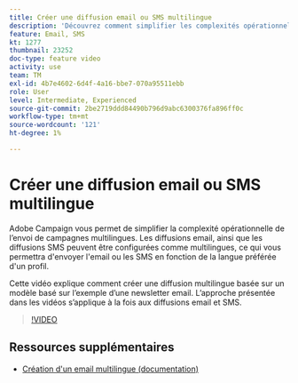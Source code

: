 ```yaml
---
title: Créer une diffusion email ou SMS multilingue
description: 'Découvrez comment simplifier les complexités opérationnelles de l''envoi de campagnes multilingues. '
feature: Email, SMS
kt: 1277
thumbnail: 23252
doc-type: feature video
activity: use
team: TM
exl-id: 4b7e4602-6d4f-4a16-bbe7-070a95511ebb
role: User
level: Intermediate, Experienced
source-git-commit: 2be2719ddd84490b796d9abc6300376fa896ff0c
workflow-type: tm+mt
source-wordcount: '121'
ht-degree: 1%

---
```


# Créer une diffusion email ou SMS multilingue

Adobe Campaign vous permet de simplifier la complexité opérationnelle de l’envoi de campagnes multilingues. Les diffusions email, ainsi que les diffusions SMS peuvent être configurées comme multilingues, ce qui vous permettra d&#39;envoyer l&#39;email ou les SMS en fonction de la langue préférée d&#39;un profil.

Cette vidéo explique comment créer une diffusion multilingue basée sur un modèle basé sur l’exemple d’une newsletter email. L’approche présentée dans les vidéos s’applique à la fois aux diffusions email et SMS.

>[!VIDEO](https://video.tv.adobe.com/v/23252?quality=12)

## Ressources supplémentaires

* [Création d&#39;un email multilingue (documentation)](https://docs.adobe.com/content/help/en/campaign-standard/using/communication-channels/email-messages/creating-a-multilingual-email.html)
